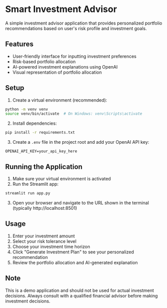 # Smart Investment Advisor

A simple investment advisor application that provides personalized portfolio recommendations based on user's risk profile and investment goals.

## Features

- User-friendly interface for inputting investment preferences
- Risk-based portfolio allocation
- AI-powered investment explanations using OpenAI
- Visual representation of portfolio allocation

## Setup

1. Create a virtual environment (recommended):
```bash
python -m venv venv
source venv/bin/activate  # On Windows: venv\Scripts\activate
```

2. Install dependencies:
```bash
pip install -r requirements.txt
```

3. Create a `.env` file in the project root and add your OpenAI API key:
```
OPENAI_API_KEY=your_api_key_here
```

## Running the Application

1. Make sure your virtual environment is activated
2. Run the Streamlit app:
```bash
streamlit run app.py
```

3. Open your browser and navigate to the URL shown in the terminal (typically http://localhost:8501)

## Usage

1. Enter your investment amount
2. Select your risk tolerance level
3. Choose your investment time horizon
4. Click "Generate Investment Plan" to see your personalized recommendation
5. Review the portfolio allocation and AI-generated explanation

## Note

This is a demo application and should not be used for actual investment decisions. Always consult with a qualified financial advisor before making investment decisions. 